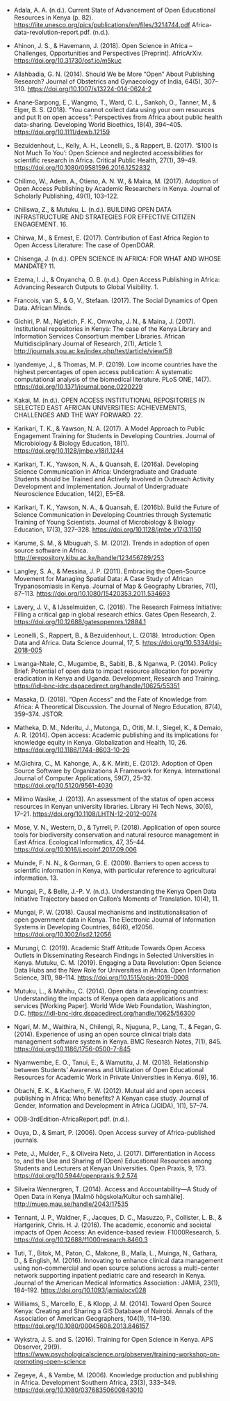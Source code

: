 - Adala, A. A. (n.d.). Current State of Advancement of Open Educational Resources in Kenya (p. 82). https://iite.unesco.org/pics/publications/en/files/3214744.pdf
Africa-data-revolution-report.pdf. (n.d.).

- Ahinon, J. S., & Havemann, J. (2018). Open Science in Africa – Challenges, Opportunities and Perspectives [Preprint]. AfricArXiv. https://doi.org/10.31730/osf.io/m5kuc

- Allahbadia, G. N. (2014). Should We be More “Open” About Publishing Research? Journal of Obstetrics and Gynaecology of India, 64(5), 307–310. https://doi.org/10.1007/s13224-014-0624-2

- Anane‐Sarpong, E., Wangmo, T., Ward, C. L., Sankoh, O., Tanner, M., & Elger, B. S. (2018). “You cannot collect data using your own resources and put It on open access”: Perspectives from Africa about public health data-sharing. Developing World Bioethics, 18(4), 394–405. https://doi.org/10.1111/dewb.12159
- Bezuidenhout, L., Kelly, A. H., Leonelli, S., & Rappert, B. (2017). ‘$100 Is Not Much To You’: Open Science and neglected accessibilities for scientific research in Africa. Critical Public Health, 27(1), 39–49. https://doi.org/10.1080/09581596.2016.1252832
- Chilimo, W., Adem, A., Otieno, A. N. W., & Maina, M. (2017). Adoption of Open Access Publishing by Academic Researchers in Kenya. Journal of Scholarly Publishing, 49(1), 103–122.
- Chiliswa, Z., & Mutuku, L. (n.d.). BUILDING OPEN DATA INFRASTRUCTURE AND STRATEGIES FOR EFFECTIVE CITIZEN ENGAGEMENT. 16.
- Chirwa, M., & Ernest, E. (2017). Contribution of East Africa Region to Open Access Literature: The case of OpenDOAR.
- Chisenga, J. (n.d.). OPEN SCIENCE IN AFRICA: FOR WHAT AND WHOSE MANDATE? 11.
- Ezema, I. J., & Onyancha, O. B. (n.d.). Open Access Publishing in Africa: Advancing Research Outputs to Global Visibility. 1.
- Francois,  van S., & G, V., Stefaan. (2017). The Social Dynamics of Open Data. African Minds.
- Gichiri, P. M., Ng’etich, F. K., Omwoha, J. N., & Maina, J. (2017). Institutional repositories in Kenya: The case of the Kenya Library and Information Services Consortium member Libraries. African Multidisciplinary Journal of Research, 2(1), Article 1. http://journals.spu.ac.ke/index.php/test/article/view/58
- Iyandemye, J., & Thomas, M. P. (2019). Low income countries have the highest percentages of open access publication: A systematic computational analysis of the biomedical literature. PLoS ONE, 14(7). https://doi.org/10.1371/journal.pone.0220229
- Kakai, M. (n.d.). OPEN ACCESS INSTITUTIONAL REPOSITORIES IN SELECTED EAST AFRICAN UNIVERSITIES: ACHIEVEMENTS, CHALLENGES AND THE WAY FORWARD. 22.
- Karikari, T. K., & Yawson, N. A. (2017). A Model Approach to Public Engagement Training for Students in Developing Countries. Journal of Microbiology & Biology Education, 18(1). https://doi.org/10.1128/jmbe.v18i1.1244
- Karikari, T. K., Yawson, N. A., & Quansah, E. (2016a). Developing Science Communication in Africa: Undergraduate and Graduate Students should be Trained and Actively Involved in Outreach Activity Development and Implementation. Journal of Undergraduate Neuroscience Education, 14(2), E5–E8.
- Karikari, T. K., Yawson, N. A., & Quansah, E. (2016b). Build the Future of Science Communication in Developing Countries through Systematic Training of Young Scientists. Journal of Microbiology & Biology Education, 17(3), 327–328. https://doi.org/10.1128/jmbe.v17i3.1150
- Karume, S. M., & Mbuguah, S. M. (2012). Trends in adoption of open source software in Africa. http://erepository.kibu.ac.ke/handle/123456789/253
- Langley, S. A., & Messina, J. P. (2011). Embracing the Open-Source Movement for Managing Spatial Data: A Case Study of African Trypanosomiasis in Kenya. Journal of Map & Geography Libraries, 7(1), 87–113. https://doi.org/10.1080/15420353.2011.534693
- Lavery, J. V., & IJsselmuiden, C. (2018). The Research Fairness Initiative: Filling a critical gap in global research ethics. Gates Open Research, 2. https://doi.org/10.12688/gatesopenres.12884.1
- Leonelli, S., Rappert, B., & Bezuidenhout, L. (2018). Introduction: Open Data and Africa. Data Science Journal, 17, 5. https://doi.org/10.5334/dsj-2018-005
- Lwanga-Ntale, C., Mugambe, B., Sabiti, B., & Nganwa, P. (2014). Policy Brief: Potential of open data to impact resource allocation for poverty eradication in Kenya and Uganda. Development, Research and Training. https://idl-bnc-idrc.dspacedirect.org/handle/10625/55351
- Masaka, D. (2018). “Open Access” and the Fate of Knowledge from Africa: A Theoretical Discussion. The Journal of Negro Education, 87(4), 359–374. JSTOR.
- Matheka, D. M., Nderitu, J., Mutonga, D., Otiti, M. I., Siegel, K., & Demaio, A. R. (2014). Open access: Academic publishing and its implications for knowledge equity in Kenya. Globalization and Health, 10, 26. https://doi.org/10.1186/1744-8603-10-26
- M.Gichira, C., M. Kahonge, A., & K. Miriti, E. (2012). Adoption of Open Source Software by Organizations A Framework for Kenya. International Journal of Computer Applications, 59(7), 25–32. https://doi.org/10.5120/9561-4030
- Milimo Wasike, J. (2013). An assessment of the status of open access resources in Kenyan university libraries. Library Hi Tech News, 30(6), 17–21. https://doi.org/10.1108/LHTN-12-2012-0074
- Mose, V. N., Western, D., & Tyrrell, P. (2018). Application of open source tools for biodiversity conservation and natural resource management in East Africa. Ecological Informatics, 47, 35–44. https://doi.org/10.1016/j.ecoinf.2017.09.006
- Muinde, F. N. N., & Gorman, G. E. (2009). Barriers to open access to scientific information in Kenya, with particular reference to agricultural information. 13.
- Mungai, P., & Belle, J.-P. V. (n.d.). Understanding the Kenya Open Data Initiative Trajectory based on Callon’s Moments of Translation. 10(4), 11.
- Mungai, P. W. (2018). Causal mechanisms and institutionalisation of open government data in Kenya. The Electronic Journal of Information Systems in Developing Countries, 84(6), e12056. https://doi.org/10.1002/isd2.12056
- Murungi, C. (2019). Academic Staff Attitude Towards Open Access Outlets in Disseminating Research Findings in Selected Universities in Kenya.
Mutuku, C. M. (2019). Engaging a Data Revolution: Open Science Data Hubs and the New Role for Universities in Africa. Open Information Science, 3(1), 98–114. https://doi.org/10.1515/opis-2019-0008
- Mutuku, L., & Mahihu, C. (2014). Open data in developing countries: Understanding the impacts of Kenya open data applications and services [Working Paper]. World Wide Web Foundation, Washington, D.C. https://idl-bnc-idrc.dspacedirect.org/handle/10625/56300
- Ngari, M. M., Waithira, N., Chilengi, R., Njuguna, P., Lang, T., & Fegan, G. (2014). Experience of using an open source clinical trials data management software system in Kenya. BMC Research Notes, 7(1), 845. https://doi.org/10.1186/1756-0500-7-845
- Nyamwembe, E. O., Tanui, E., & Wamutitu, J. M. (2018). Relationship between Students’ Awareness and Utilization of Open Educational Resources for Academic Work in Private Universities in Kenya. 6(9), 16.
- Obachi, E. K., & Kachero, F. W. (2012). Mutual aid and open access publishing in Africa: Who benefits? A Kenyan case study. Journal of Gender, Information and Development in Africa (JGIDA), 1(1), 57–74.
- ODB-3rdEdition-AfricaReport.pdf. (n.d.).
- Ouya, D., & Smart, P. (2006). Open Access survey of Africa-published journals.
- Pete, J., Mulder, F., & Oliveira Neto, J. (2017). Differentiation in Access to, and the Use and Sharing of (Open) Educational Resources among Students and Lecturers at Kenyan Universities. Open Praxis, 9, 173. https://doi.org/10.5944/openpraxis.9.2.574
- Silveira Wennergren, T. (2014). Access and Accountability—A Study of Open Data in Kenya [Malmö högskola/Kultur och samhälle]. http://muep.mau.se/handle/2043/17535
- Tennant, J. P., Waldner, F., Jacques, D. C., Masuzzo, P., Collister, L. B., & Hartgerink, Chris. H. J. (2016). The academic, economic and societal impacts of Open Access: An evidence-based review. F1000Research, 5. https://doi.org/10.12688/f1000research.8460.3
- Tuti, T., Bitok, M., Paton, C., Makone, B., Malla, L., Muinga, N., Gathara, D., & English, M. (2016). Innovating to enhance clinical data management using non-commercial and open source solutions across a multi-center network supporting inpatient pediatric care and research in Kenya. Journal of the American Medical Informatics Association : JAMIA, 23(1), 184–192. https://doi.org/10.1093/jamia/ocv028
- Williams, S., Marcello, E., & Klopp, J. M. (2014). Toward Open Source Kenya: Creating and Sharing a GIS Database of Nairobi. Annals of the Association of American Geographers, 104(1), 114–130. https://doi.org/10.1080/00045608.2013.846157
- Wykstra, J. S. and S. (2016). Training for Open Science in Kenya. APS Observer, 29(9). https://www.psychologicalscience.org/observer/training-workshop-on-promoting-open-science
- Zegeye, A., & Vambe, M. (2006). Knowledge production and publishing in Africa. Development Southern Africa, 23(3), 333–349. https://doi.org/10.1080/03768350600843010

